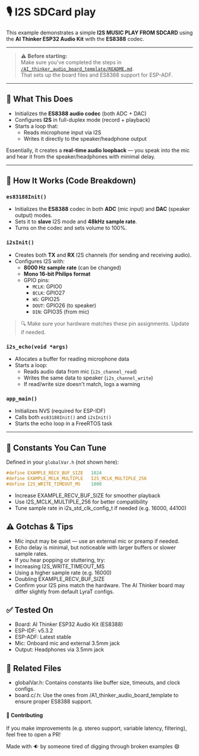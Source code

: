 # 🎙️ I2S SDCard play

This example demonstrates a simple **I2S MUSIC PLAY FROM SDCARD** using the **AI Thinker ESP32 Audio Kit** with the **ES8388** codec.

---

> ⚠️ **Before starting:**  
> Make sure you've completed the steps in  
> [`/AI_thinker_audio_board_template/README.md`](../README.md).  
> That sets up the board files and ES8388 support for ESP-ADF.

---

## 🧠 What This Does

- Initializes the **ES8388 audio codec** (both ADC + DAC)
- Configures **I2S** in full-duplex mode (record + playback)
- Starts a loop that:
  - Reads microphone input via I2S
  - Writes it directly to the speaker/headphone output

Essentially, it creates a **real-time audio loopback** — you speak into the mic and hear it from the speaker/headphones with minimal delay.

---

## 🔧 How It Works (Code Breakdown)

### `es83188Init()`

- Initializes the **ES8388** codec in both **ADC** (mic input) and **DAC** (speaker output) modes.
- Sets it to **slave** I2S mode and **48kHz sample rate**.
- Turns on the codec and sets volume to 100%.

### `i2sInit()`

- Creates both **TX** and **RX** I2S channels (for sending and receiving audio).
- Configures I2S with:
  - **8000 Hz sample rate** (can be changed)
  - **Mono 16-bit Philips format**
  - GPIO pins:
    - `MCLK`: GPIO0
    - `BCLK`: GPIO27
    - `WS`: GPIO25
    - `DOUT`: GPIO26 (to speaker)
    - `DIN`: GPIO35 (from mic)

> 🔍 Make sure your hardware matches these pin assignments. Update if needed.

### `i2s_echo(void *args)`

- Allocates a buffer for reading microphone data
- Starts a loop:
  - Reads audio data from mic (`i2s_channel_read`)
  - Writes the same data to speaker (`i2s_channel_write`)
  - If read/write size doesn't match, logs a warning

### `app_main()`

- Initializes NVS (required for ESP-IDF)
- Calls both `es83188Init()` and `i2sInit()`
- Starts the echo loop in a FreeRTOS task

---

## 📌 Constants You Can Tune

Defined in your `globalVar.h` (not shown here):

```c
#define EXAMPLE_RECV_BUF_SIZE   1024
#define EXAMPLE_MCLK_MULTIPLE   I2S_MCLK_MULTIPLE_256
#define I2S_WRITE_TIMEOUT_MS    1000
```
- Increase EXAMPLE_RECV_BUF_SIZE for smoother playback
- Use I2S_MCLK_MULTIPLE_256 for better compatibility
- Tune sample rate in i2s_std_clk_config_t if needed (e.g. 16000, 44100)

## ⚠️ Gotchas & Tips
* Mic input may be quiet — use an external mic or preamp if needed.
* Echo delay is minimal, but noticeable with larger buffers or slower sample rates.
* If you hear popping or stuttering, try:
* Increasing I2S_WRITE_TIMEOUT_MS
* Using a higher sample rate (e.g. 16000)
* Doubling EXAMPLE_RECV_BUF_SIZE
* Confirm your I2S pins match the hardware. The AI Thinker board may differ slightly from default LyraT configs.

## ✅ Tested On
* Board: AI Thinker ESP32 Audio Kit (ES8388)
* ESP-IDF: v5.3.2
* ESP-ADF: Latest stable
* Mic: Onboard mic and external 3.5mm jack
* Output: Headphones via 3.5mm jack

## 🧩 Related Files
* globalVar.h: Contains constants like buffer size, timeouts, and clock configs.
* board.c/.h: Use the ones from /A1_thinker_audio_board_template to ensure proper ES8388 support.

#### 🙌 Contributing
If you make improvements (e.g. stereo support, variable latency, filtering), feel free to open a PR!

Made with 🔉 by someone tired of digging through broken examples 😄
